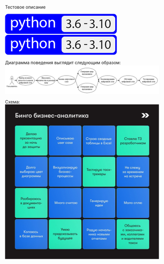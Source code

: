 Тестовое описание

[![Python](python.png)](https://pypi.org/project/widelearning/)  [![Python](python.png)](https://pypi.org/project/widelearning/)

Диаграмма поведения выглядит следующим образом:
![behavior1](images/logo/UML_for_user.PNG)


Схема:
![schema1](images/inst/XkYMrioJFn4.jpg)
